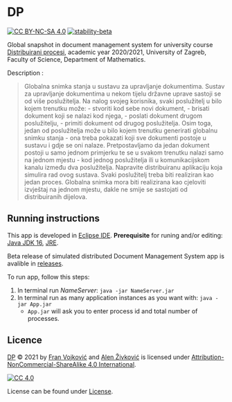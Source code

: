 # DP
[![CC BY-NC-SA 4.0][cc-shield]][cc]
[![stability-beta](https://img.shields.io/badge/stability-beta-33bbff.svg)](https://github.com/mkenney/software-guides/blob/master/STABILITY-BADGES.md#beta)


Global snapshot in document management system for university course [Distribuirani procesi](https://www.pmf.unizg.hr/math/predmet/dispro), academic year 2020/2021, University of Zagreb, Faculty of Science, Department of Mathematics.

Description :
> Globalna snimka stanja u
sustavu za upravljanje
dokumentima. Sustav za upravljanje dokumentima u nekom tijelu državne uprave sastoji se od više
poslužitelja. Na nalog svojeg korisnika, svaki poslužitelj u bilo kojem trenutku može: - stvoriti
kod sebe novi dokument, - brisati dokument koji se nalazi kod njega, - poslati dokument
drugom poslužitelju, - primiti dokument od drugog poslužitelja. Osim toga, jedan od
poslužitelja može u bilo kojem trenutku generirati globalnu snimku stanja - ona treba pokazati
koji sve dokumenti postoje u sustavu i gdje se oni nalaze. Pretpostavljamo da jedan dokument
postoji u samo jednom primjerku te se u svakom trenutku nalazi samo na jednom mjestu -
kod jednog poslužitelja ili u komunikacijskom kanalu između dva poslužitelja. Napravite
distribuiranu aplikaciju koja simulira rad ovog sustava. Svaki poslužitelj treba biti realiziran kao
jedan proces. Globalna snimka mora biti realizirana kao cjeloviti izvještaj na jednom mjestu,
dakle ne smije se sastojati od distribuiranih dijelova.

## Running instructions

This app is developed in [Eclipse IDE](https://www.eclipse.org/ide/). 
 **Prerequisite** for runing and/or editing: [Java JDK 16](https://www.oracle.com/java/technologies/javase-jdk16-downloads.html), [JRE](https://www.java.com/en/download/manual.jsp).

Beta release of simulated distributed Document Management System app is avalible in [releases](https://github.com/nesto123/DP/releases).

To run app, follow this steps:
1. In terminal run *NameServer*:  `java -jar NameServer.jar`
2. In terminal run as many application instances as you want with:  `java -jar App.jar`
    * `App.jar` will ask you to enter process id and total number of processes.


## Licence
  
 [DP](https://github.com/nesto123/DP) © 2021 by [Fran Vojković](https://github.com/nesto123) and [Alen Živković](https://github.com/zialen) is licensed under [Attribution-NonCommercial-ShareAlike 4.0 International][cc].

[![CC 4.0][cc-image]][cc]


[cc]: https://creativecommons.org/licenses/by-nc-sa/4.0/?ref=chooser-v1
[cc-image]: https://licensebuttons.net/l/by-nc-sa/4.0/88x31.png
[cc-shield]: https://img.shields.io/badge/License-CC%20BY--SA%204.0-lightgrey.svg


License can be found under [License](LICENSE).
